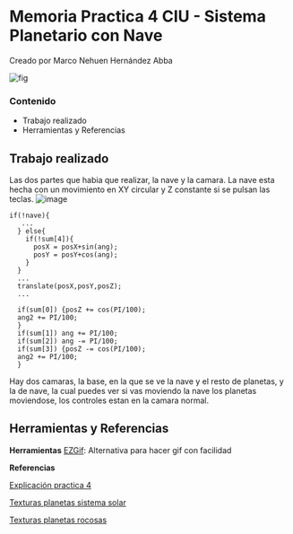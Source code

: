 # Memoria Practica 4 CIU - Sistema Planetario con Nave
 Creado por Marco Nehuen Hernández Abba
 
![fig](https://user-images.githubusercontent.com/47418876/156947096-3b89e4f1-8897-487b-a334-44d523b096d4.gif)

 ### Contenido
- Trabajo realizado
- Herramientas y Referencias

## Trabajo realizado
Las dos partes que habia que realizar, la nave y la camara.
La nave esta hecha con un movimiento en XY circular y Z constante si se pulsan las teclas.
![image](https://user-images.githubusercontent.com/47418876/156946722-0ae2ae84-7cff-4602-9912-2026954962c7.png)

```
if(!nave){
   ...
  } else{
    if(!sum[4]){
      posX = posX+sin(ang);
      posY = posY+cos(ang);
    }
  }
  ...
  translate(posX,posY,posZ);
  ...
  
  if(sum[0]) {posZ += cos(PI/100);
  ang2 += PI/100;
  }
  if(sum[1]) ang += PI/100;
  if(sum[2]) ang -= PI/100;
  if(sum[3]) {posZ -= cos(PI/100);
  ang2 += PI/100;
  }
```
Hay dos camaras, la base, en la que se ve la nave y el resto de planetas, y la de nave, la cual puedes ver si vas moviendo la nave los planetas
moviendose, los controles estan en la camara normal.


## Herramientas y Referencias
**Herramientas**
[EZGif](https://ezgif.com/): Alternativa para hacer gif con facilidad

**Referencias**

 [Explicación practica 4](https://github.com/otsedom/otsedom.github.io/blob/main/CIU/P4/README.md)
 
 [Texturas planetas sistema solar](https://www.google.com/search?q=textura+planeta&tbm=isch&ved=2ahUKEwiF8o3O06H2AhVn_bsIHZiqAl0Q2-cCegQIABAA&oq=textura+planeta&gs_lcp=CgNpbWcQAzIHCCMQ7wMQJzIFCAAQgAQyBQgAEIAEMgUIABCABDIFCAAQgAQyBQgAEIAEMgUIABCABDIFCAAQgAQyBQgAEIAEMgUIABCABDoECAAQQzoGCAAQCBAeOggIABCABBCxA1CcBVi3EmD6EmgAcAB4AYAB1AGIAcIJkgEGMTIuMC4xmAEAoAEBqgELZ3dzLXdpei1pbWfAAQE&sclient=img&ei=7lscYoXDHOf67_UPmNWK6AU&bih=909&biw=1920#imgrc=wBp6c6ZrDlkTWM)
 
 [Texturas planetas rocosas](https://www.google.com/search?q=textura+rocosa&sxsrf=APq-WBsEyrVP2PJWXd9LN0dmp_JSuflCvw:1646025650648&source=lnms&tbm=isch&sa=X&ved=2ahUKEwi-v8qx06H2AhWmyYUKHTMAC94Q_AUoAXoECAEQAw&biw=1920&bih=909&dpr=1#imgrc=ei2FILxdzOyOvM)
